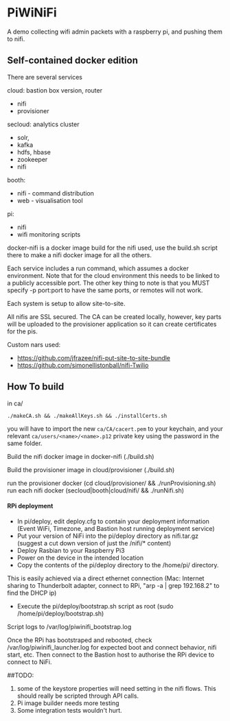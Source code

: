 PiWiNiFi
========

A demo collecting wifi admin packets with a raspberry pi, and pushing them to nifi.

Self-contained docker edition
-----------------------------

There are several services

cloud: bastion box version, router
  * nifi
  * provisioner

secloud: analytics cluster
  * solr,
  * kafka
  * hdfs, hbase
  * zookeeper
  * nifi

booth:
  * nifi - command distribution
  * web - visualisation tool

pi:
  * nifi
  * wifi monitoring scripts

docker-nifi is a docker image build for the nifi used, use the build.sh script there to make a nifi docker image for all the others.

Each service includes a run command, which assumes a docker environment. Note that for the cloud environment this needs to be linked to a publicly accessible port. The other key thing to note is that you MUST specify -p port:port to have the same ports, or remotes will not work.

Each system is setup to allow site-to-site.

All nifis are SSL secured. The CA can be created locally, however, key parts will be uploaded to the provisioner application so it can create certificates for the pis.


Custom nars used:
* https://github.com/jfrazee/nifi-put-site-to-site-bundle
* https://github.com/simonellistonball/nifi-Twilio


How To build
------------

in ca/

    ./makeCA.sh && ./makeAllKeys.sh && ./installCerts.sh

you will have to import the new `ca/CA/cacert.pem` to your keychain, and your relevant `ca/users/<name>/<name>.p12` private key using the password in the same folder.

Build the nifi docker image in docker-nifi (./build.sh)

Build the provisioner image in cloud/provisioner (./build.sh)

run the provisioner docker (cd cloud/provisioner/ && ./runProvisioning.sh)
run each nifi docker (secloud|booth|cloud/nifi/ && ./runNifi.sh)

#### RPi deployment

* In pi/deploy, edit deploy.cfg to contain your deployment information (Event WiFi, Timezone, and Bastion host running deployment service)
* Put your version of NiFi into the pi/deploy directory as nifi.tar.gz (suggest a cut down version of just the /nifi/* content)
* Deploy Rasbian to your Raspberry Pi3
* Power on the device in the intended location
* Copy the contents of the pi/deploy directory to the /home/pi/ directory.

This is easily achieved via a direct ethernet connection (Mac: Internet sharing to Thunderbolt adapter, connect to RPi, "arp -a | grep 192.168.2" to find the DHCP ip)

* Execute the pi/deploy/bootstrap.sh script as root (sudo /home/pi/deploy/bootstrap.sh)

Script logs to /var/log/piwinifi_bootstrap.log

Once the RPi has bootstraped and rebooted, check /var/log/piwinifi_launcher.log for expected boot and connect behavior, nifi start, etc. Then connect to the Bastion host to authorise the RPi device to connect to NiFi.

##TODO:
1. some of the keystore properties will need setting in the nifi flows. This should really be scripted through API calls.
2. Pi image builder needs more testing
3. Some integration tests wouldn't hurt.
